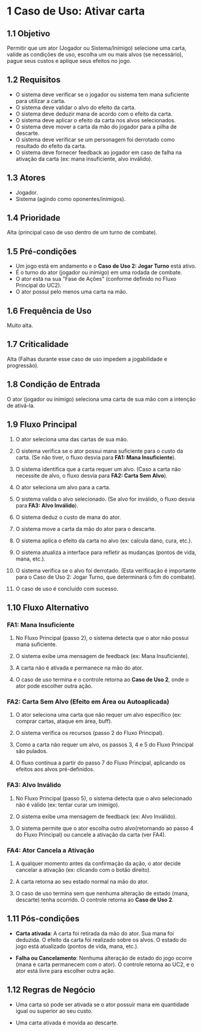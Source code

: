 # 1 Caso de Uso: Ativar carta

## 1.1 Objetivo

Permitir que um ator (Jogador ou Sistema/Inimigo) selecione uma carta, valide as condições de uso, escolha um ou mais alvos (se necessário), pague seus custos e aplique seus efeitos no jogo.

## 1.2 Requisitos

* O sistema deve verificar se o jogador ou sistema tem mana suficiente para utilizar a carta.
* O sistema deve validar o alvo do efeito da carta.
* O sistema deve deduzir mana de acordo com o efeito da carta.
* O sistema deve aplicar o efeito da carta nos alvos selecionados.
* O sistema deve mover a carta da mão do jogador para a pilha de descarte.
* O sistema deve verificar se um personagem foi derrotado como resultado do efeito da carta.
* O sistema deve fornecer feedback ao jogador em caso de falha na ativação da carta (ex: mana insuficiente, alvo inválido).

## 1.3 Atores

- Jogador.
- Sistema (agindo como oponentes/inimigos).

## 1.4 Prioridade

Alta (principal caso de uso dentro de um turno de combate).

## 1.5 Pré-condições

* Um jogo está em andamento e o **Caso de Uso 2: Jogar Turno** está ativo.
* É o turno do ator (jogador ou inimigo) em uma rodada de combate.
* O ator está na sua "Fase de Ações" (conforme definido no Fluxo Principal do UC2).
* O ator possui pelo menos uma carta na mão.

## 1.6 Frequência de Uso

Muito alta.

## 1.7 Criticalidade

Alta (Falhas durante esse caso de uso impedem a jogabilidade e progressão).

## 1.8 Condição de Entrada

O ator (jogador ou inimigo) seleciona uma carta de sua mão com a intenção de ativá-la.

## 1.9 Fluxo Principal

1. O ator seleciona uma das cartas de sua mão.

2. O sistema verifica se o ator possui mana suficiente para o custo da carta. (Se não tiver, o fluxo desvia para **FA1: Mana Insuficiente**).

3. O sistema identifica que a carta requer um alvo. (Caso a carta não necessite de alvo, o fluxo desvia para **FA2: Carta Sem Alvo**).

4. O ator seleciona um alvo para a carta.

5. O sistema valida o alvo selecionado. (Se alvo for inválido, o fluxo desvia para **FA3: Alvo Inválido**).

6. O sistema deduz o custo de mana do ator.

7. O sistema move a carta da mão do ator para o descarte.

8. O sistema aplica o efeito da carta no alvo (ex: calcula dano, cura, etc.).

9. O sistema atualiza a interface para refletir as mudanças (pontos de vida, mana, etc.).

10. O sistema verifica se o alvo foi derrotado. (Esta verificação é importante para o Caso de Uso 2: Jogar Turno, que determinará o fim do combate).

11. O caso de uso é concluído com sucesso.

## 1.10 Fluxo Alternativo

### FA1: Mana Insuficiente

1. No Fluxo Principal (passo 2), o sistema detecta que o ator não possui mana suficiente.

2. O sistema exibe uma mensagem de feedback (ex: Mana Insuficiente).

3. A carta não é ativada e permanece na mão do ator.

4. O caso de uso termina e o controle retorna ao **Caso de Uso 2**, onde o ator pode escolher outra ação.

### FA2: Carta Sem Alvo (Efeito em Área ou Autoaplicada)

1. O ator seleciona uma carta que não requer um alvo específico (ex: comprar cartas, ataque em área, buff).

2. O sistema verifica os recursos (passo 2 do Fluxo Principal).

3. Como a carta não requer um alvo, os passos 3, 4 e 5 do Fluxo Principal são pulados.

4. O fluxo continua a partir do passo 7 do Fluxo Principal, aplicando os efeitos aos alvos pré-definidos.

### FA3: Alvo Inválido

1. No Fluxo Principal (passo 5), o sistema detecta que o alvo selecionado não é válido (ex: tentar curar um inimigo).

2. O sistema exibe uma mensagem de feedback (ex: Alvo Inválido).

3. O sistema permite que o ator escolha outro alvo(retornando ao passo 4 do Fluxo Principal) ou cancele a ativação da carta (ver FA4).

### FA4: Ator Cancela a Ativação

1. A qualquer momento antes da confirmação da ação, o ator decide cancelar a ativação (ex: clicando com o botão direito).

2. A carta retorna ao seu estado normal na mão do ator.

3. O caso de uso termina sem que nenhuma alteração de estado (mana, descarte) tenha ocorrido. O controle retorna ao **Caso de Uso 2**.


## 1.11 Pós-condições

* **Carta ativada**: A carta foi retirada da mão do ator. Sua mana foi deduzida. O efeito da carta foi realizado sobre os alvos. O estado do jogo está atualizado (pontos de vida, mana, etc.).

* **Falha ou Cancelamento**: Nenhuma alteração de estado do jogo ocorre (mana e carta permanecem com o ator). O controle retorna ao UC2, e o ator está livre para escolher outra ação.

## 1.12 Regras de Negócio

* Uma carta só pode ser ativada se o ator possuir mana em quantidade igual ou superior ao seu custo.

* Uma carta ativada é movida ao descarte.